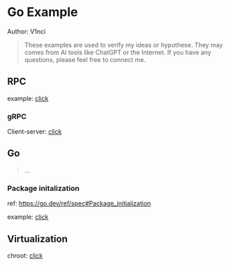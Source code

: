 # Go Example

Author: V1nci

> These examples are used to verify my ideas or hypothese. They may comes from
> AI tools like ChatGPT or the Internet. If you have any questions, please feel
> free to connect me.

## RPC

example: [click](./rpc/simpleRPC/)

### gRPC

Client-server: [click](./rpc/gRPC/)

## Go 

> ...

### Package initalization

ref: https://go.dev/ref/spec#Package_initialization

example: [click](./initFunction/)


## Virtualization

chroot: [click](./test_chroot.go)

